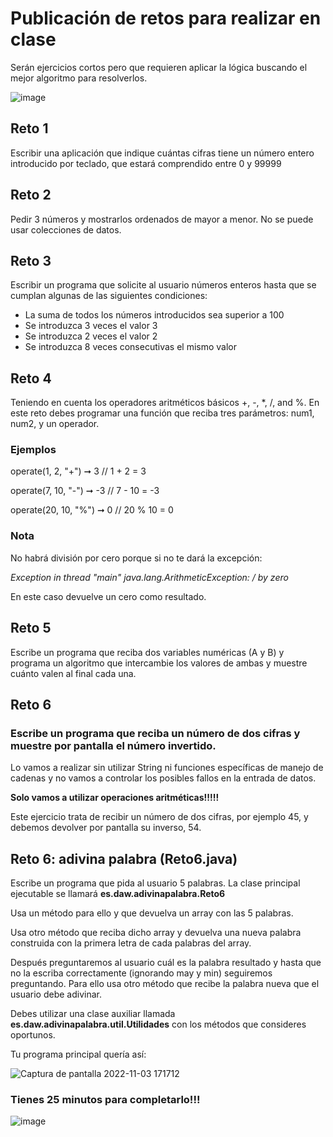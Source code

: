# Publicación de retos para realizar en clase
Serán ejercicios cortos pero que requieren aplicar la lógica buscando el mejor algoritmo para resolverlos.

![image](https://user-images.githubusercontent.com/91023374/193073112-3148325f-674b-4bed-89b8-e15d72180fd6.png)


## Reto 1
Escribir una aplicación que indique cuántas cifras tiene un número entero introducido por teclado, que estará comprendido entre 0 y 99999

## Reto 2
Pedir 3 números y mostrarlos ordenados de mayor a menor.
No se puede usar colecciones de datos.


## Reto 3 

Escribir un programa que solicite al usuario números enteros hasta que se cumplan algunas de las siguientes condiciones:

- La suma de todos los números introducidos sea superior a 100
- Se introduzca 3 veces el valor 3
- Se introduzca 2 veces el valor 2
- Se introduzca 8 veces consecutivas el mismo valor

## Reto 4
Teniendo en cuenta los operadores aritméticos básicos +, -, *, /, and %. 
En este reto debes programar una función que reciba tres parámetros: num1, num2, y un operador.

### Ejemplos

operate(1, 2, "+") ➞ 3
// 1 + 2 = 3

operate(7, 10, "-") ➞ -3
// 7 - 10 = -3

operate(20, 10, "%") ➞ 0
// 20 % 10 = 0

### Nota

No habrá división por cero porque si no te dará la excepción:

*Exception in thread "main" java.lang.ArithmeticException: / by zero*

En este caso devuelve un cero como resultado.

## Reto 5

Escribe un programa que reciba dos variables numéricas (A y B) y programa un algoritmo que intercambie los valores de ambas y muestre cuánto valen al final cada una.

## Reto 6

### Escribe un programa que reciba un número de dos cifras y muestre por pantalla el número invertido.

Lo vamos a realizar sin utilizar String ni funciones específicas de manejo de cadenas y no vamos a controlar los posibles fallos en la entrada de datos.

**Solo vamos a utilizar operaciones aritméticas!!!!!**

Este ejercicio trata de recibir un número de dos cifras, por ejemplo 45, y debemos devolver por pantalla su inverso, 54.

## Reto 6: adivina palabra (Reto6.java)

Escribe un programa que pida al usuario 5 palabras. La clase principal ejecutable se llamará **es.daw.adivinapalabra.Reto6**

Usa un método para ello y que devuelva un array con las 5 palabras.

Usa otro método que reciba dicho array y devuelva una nueva palabra construida con la primera letra de cada palabras del array.

Después preguntaremos al usuario cuál es la palabra resultado y hasta que no la escriba correctamente (ignorando may y min) seguiremos preguntando. Para ello usa otro método que recibe la palabra nueva que el usuario debe adivinar.

Debes utilizar una clase auxiliar llamada **es.daw.adivinapalabra.util.Utilidades** con los métodos que consideres oportunos.

Tu programa principal quería así:

![Captura de pantalla 2022-11-03 171712](https://user-images.githubusercontent.com/91023374/199775601-09cd2450-599f-4c9a-a82f-d8971a8d4fe6.jpg)


### Tienes 25 minutos para completarlo!!!

![image](https://user-images.githubusercontent.com/91023374/199775751-c57cb526-5770-41ea-beb4-680d7415972d.png)

 
